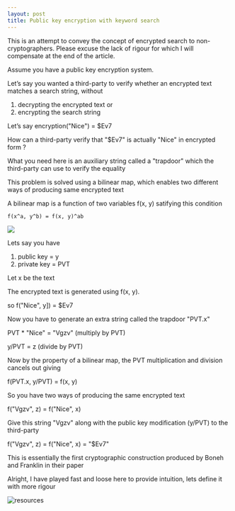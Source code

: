 ```yaml
---
layout: post
title: Public key encryption with keyword search
---
```


This is an attempt to convey the concept of encrypted search to non-cryptographers. Please excuse the lack of rigour for which I will compensate at the end of the article.

Assume you have a public key encryption system.

Let’s say you wanted a third-party to verify whether an encrypted text matches a search string, without 
1. decrypting the encrypted text or 
2. encrypting the search string

Let’s say encryption("Nice") = $Ev7

How can a third-party verify that "$Ev7" is actually "Nice" in encrypted form ?

What you need here is an auxiliary string called a "trapdoor" which the third-party can use to verify the equality

This problem is solved using a bilinear map, which enables two different ways of producing same encrypted text

A bilinear map is a function of two variables f(x, y) satifying this condition

```
f(x^a, y^b) = f(x, y)^ab
```

<img src="https://render.githubusercontent.com/render/math?math=f(x^{a}, y^{y}) = f(x, y)^{ab} ">

Lets say you have
1. public key = y
2. private key = PVT

Let x be the text

The encrypted text is generated using f(x, y).

 so f("Nice", y]) = $Ev7

Now you have to generate an extra string called the trapdoor "PVT.x"

   PVT * "Nice" = "Vgzv"  (multiply by PVT)

   y/PVT = z (divide by PVT)

Now by the property of a bilinear map, the PVT multiplication and division cancels out giving

f(PVT.x, y/PVT) = f(x, y)

So you have two ways of producing the same encrypted text

   f("Vgzv", z) = f("Nice", x)

Give this string "Vgzv" along with the public key modification (y/PVT) to the third-party

   f("Vgzv", z) = f("Nice", x) = "$Ev7"

This is essentially the first cryptographic construction produced by Boneh and Franklin in their paper

Alright, I have played fast and loose here to provide intuition, lets define it with more rigour

![resources](https://docs.google.com/presentation/d/e/2PACX-1vTx1a9NTz2ilHR2jFEJzZiPMbe3OrChqxyeOcajtey4Lt654_tTPjDIGeNKFUxLPz1jE_hrAIjTQPKg/pub?start=true&loop=true&delayms=1000)

